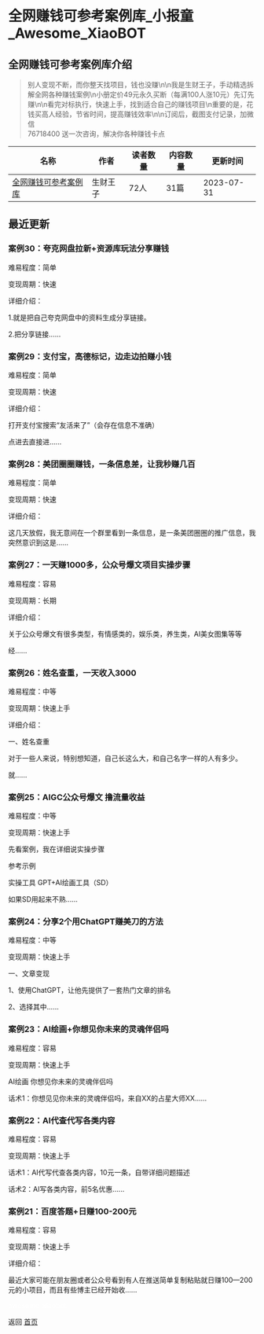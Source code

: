 # 全网赚钱可参考案例库_小报童_Awesome_XiaoBOT

## 全网赚钱可参考案例库介绍
> 别人变现不断，而你整天找项目，钱也没赚\n\n我是生财王子，手动精选拆解全网各种赚钱案例\n小册定价49元永久买断（每满100人涨10元）先订先赚\n\n看完对标执行，快速上手，找到适合自己的赚钱项目\n重要的是，花钱买高人经验，节省时间，提高赚钱效率\n\n订阅后，截图支付记录，加微信  
76718400 送一次咨询，解决你各种赚钱卡点  
  


|名称|作者|读者数量|内容数量|更新时间|
|---|---|---|---|---|
|[全网赚钱可参考案例库](https://xiaobot.net/p/168168?refer=0b133df9-27dc-423b-8101-639049001c13)|生财王子|72人|31篇|2023-07-31|

## 最近更新
### 案例30：夸克网盘拉新+资源库玩法分享赚钱

难易程度：简单

变现周期：快速

详细介绍：

1.就是把自己夸克网盘中的资料生成分享链接。

2.把分享链接......

### 案例29：支付宝，高德标记，边走边拍赚小钱

难易程度：简单

变现周期：快速

详细介绍：

打开支付宝搜索“友活来了”（会存在信息不准确）

点进去直接进......

### 案例28：美团圈圈赚钱，一条信息差，让我秒赚几百

难易程度：简单

变现周期：快速

详细介绍：

这几天放假，我无意间在一个群里看到一条信息，是一条美团圈圈的推广信息，我突然意识到这是......

### 案例27：一天赚1000多，公众号爆文项目实操步骤

难易程度：容易

变现周期：长期

详细介绍：

关于公众号爆文有很多类型，有情感类的，娱乐类，养生类，AI美女图集等等

经......

### 案例26：姓名查重，一天收入3000

难易程度：中等

变现周期：快速上手

详细介绍：

一、姓名查重

对于一些人来说，特别想知道，自己长这么大，和自己名字一样的人有多少。

就......

### 案例25：AIGC公众号爆文 撸流量收益

难易程度：中等

变现周期：快速上手

先看案例，我在详细说实操步骤

参考示例

实操工具 GPT+AI绘画工具（SD）

如果SD用起来不熟......

### 案例24：分享2个用ChatGPT赚美刀的方法

难易程度：中等

变现周期：快速上手

一、文章变现

1、使用ChatGPT，让他先提供了一套热门文章的排名

2、选择其中......

### 案例23：AI绘画+你想见你未来的灵魂伴侣吗

难易程度：容易

变现周期：快速上手

AI绘画 你想见你未来的灵魂伴侣吗

话术1：你想见见你未来的灵魂伴侣吗，来自XX的占星大师XX......

### 案例22：AI代查代写各类内容

难易程度：容易

变现周期：快速上手

话术1：AI代写代查各类内容，10元一条，自带详细问题描述

话术2：AI写各类内容，前5名优惠......

### 案例21：百度答题+日赚100-200元

难易程度：容易

变现周期：快速上手

详细介绍：

最近大家可能在朋友圈或者公众号看到有人在推送简单复制粘贴就日赚100—200元的小项目，而且有些博主已经开始收......


<a href="https://github.com/Reno9527/awesome-xiaobot" style="color: white; text-decoration: none;">awesome-xiaobot</a>

返回 [首页](../README.md)
